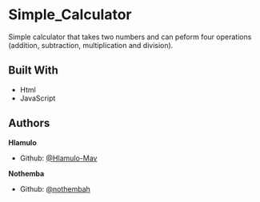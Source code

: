 # Simple_Calculator

Simple calculator that takes two numbers and can peform four operations (addition, subtraction, multiplication and division).

## Built With
- Html
- JavaScript

## Authors
**Hlamulo**
- Github: [@Hlamulo-Mav](https://github.com/Hlamulo-Mav)  

**Nothemba**
- Github: [@nothembah](https://github.com/nothembah)
